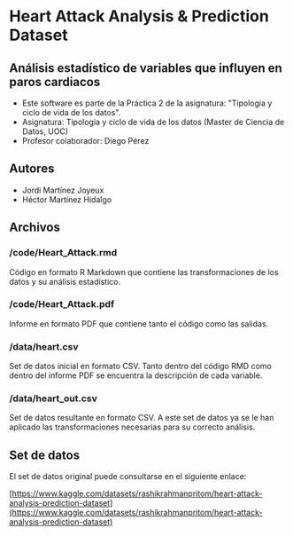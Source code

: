 # Heart Attack Analysis & Prediction Dataset

## Análisis estadístico de variables que influyen en paros cardiacos

* Este software es parte de la Práctica 2 de la asignatura: "Tipologia y ciclo de vida de los datos".
* Asignatura: Tipologia y ciclo de vida de los datos (Master de Ciencia de Datos, UOC)
* Profesor colaborador: Diego Pérez

## Autores

* Jordi Martínez Joyeux
* Héctor Martínez Hidalgo


## Archivos

### /code/Heart_Attack.rmd

Código en formato R Markdown que contiene las transformaciones de los datos y su análisis estadístico.

### /code/Heart_Attack.pdf

Informe en formato PDF que contiene tanto el código como las salidas.

### /data/heart.csv

Set de datos inicial en formato CSV. Tanto dentro del código RMD como dentro del informe PDF se encuentra la descripción de cada variable.

### /data/heart_out.csv

Set de datos resultante en formato CSV. A este set de datos ya se le han aplicado las transformaciones necesarias para su correcto análisis.

## Set de datos

El set de datos original puede consultarse en el siguiente enlace:

[https://www.kaggle.com/datasets/rashikrahmanpritom/heart-attack-analysis-prediction-dataset](https://www.kaggle.com/datasets/rashikrahmanpritom/heart-attack-analysis-prediction-dataset)

